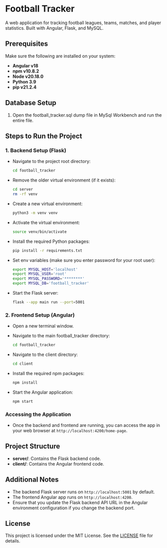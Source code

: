 # Football Tracker

A web application for tracking football leagues, teams, matches, and player statistics. Built with Angular, Flask, and MySQL.

## Prerequisites
Make sure the following are installed on your system:
- **Angular v18**
- **npm v10.8.2**
- **Node v20.18.0**
- **Python 3.9**
- **pip v21.2.4**

## Database Setup
1. Open the football_tracker.sql dump file in MySql Workbench and run the entire file.

## Steps to Run the Project

### 1. Backend Setup (Flask)
- Navigate to the project root directory:
  ```bash
  cd football_tracker
  ```
- Remove the older virtual environment (if it exists):
  ```bash
  cd server
  rm -rf venv
  ```
- Create a new virtual environment:
  ```bash
  python3 -m venv venv
  ```
- Activate the virtual environment:
  ```bash
  source venv/bin/activate
  ```
- Install the required Python packages:
  ```bash
  pip install -r requirements.txt
  ```
- Set env variables (make sure you enter password for your root user):
  ```bash
  export MYSQL_HOST='localhost'
  export MYSQL_USER='root'
  export MYSQL_PASSWORD='********'
  export MYSQL_DB='football_tracker'
  ```  

- Start the Flask server:
  ```bash
  flask --app main run --port=5001
  ```

### 2. Frontend Setup (Angular)
- Open a new terminal window.

- Navigate to the main football_tracker directory:
  ```bash
  cd football_tracker
  ```
- Navigate to the client directory:
  ```bash
  cd client
  ```
- Install the required npm packages:
  ```bash
  npm install
  ```
- Start the Angular application:
  ```bash
  npm start
  ```

### Accessing the Application
- Once the backend and frontend are running, you can access the app in your web browser at `http://localhost:4200/home-page`.

## Project Structure
- **server/**: Contains the Flask backend code.
- **client/**: Contains the Angular frontend code.

## Additional Notes
- The backend Flask server runs on `http://localhost:5001` by default.
- The frontend Angular app runs on `http://localhost:4200`.
- Ensure that you update the Flask backend API URL in the Angular environment configuration if you change the backend port.

## License
This project is licensed under the MIT License. See the [LICENSE](LICENSE) file for details.